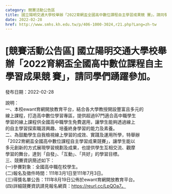 ```yaml
---
category: 競賽活動公告區
title: 國立陽明交通大學校舉辦「2022育網盃全國高中數位課程自主學習成果競 賽」，請同學們踴躍參加。
date: 2022-02-28
href: http://www.smhs.kh.edu.tw/p/406-1000-3024,r21.php?Lang=zh-tw
---
```


# [競賽活動公告區] 國立陽明交通大學校舉辦「2022育網盃全國高中數位課程自主學習成果競 賽」，請同學們踴躍參加。

發布日期：2022-02-28

說明：  
一、本校ewant育網開放教育平台，結合各大學教授開設豐富且多元的  
線上課程，打造高中數位學習專區，提供超過97門適合高中職學生  
學習的線上課程供全國高中職學生免費選用，讓學生能夠透過線上  
的自主學習探索職涯興趣、培養終身學習的能力及素養。  
二、為鼓勵學生自我檢視線上學習的成效、實踐及運用所學，特舉辦  
「2022育網盃全國高中數位課程自主學習成果競賽」，讓學生能以  
多元創新的方式展現學習規劃及成果，也提供學生互相交流、觀摩  
學習的舞台，達到「自發」、「互動」、「共好」的學習目標。  
三、競賽資訊簡述如下：  
(一)參賽對象：全國高中職在校學生。  
(二)報名及徵件時間：111年3月1日至111年7月3日。  
(三)得獎名單公告：111年8月19日公佈於ewant育網開放教育平台。  
(四)詳細競賽資訊請見報名網頁：https://reurl.cc/LpQOa7。

